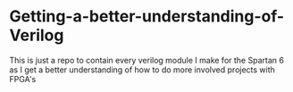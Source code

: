 # Getting-a-better-understanding-of-Verilog
This is just a repo to contain every verilog module I make for the Spartan 6 as I get a better understanding of how to do more involved projects with FPGA's
